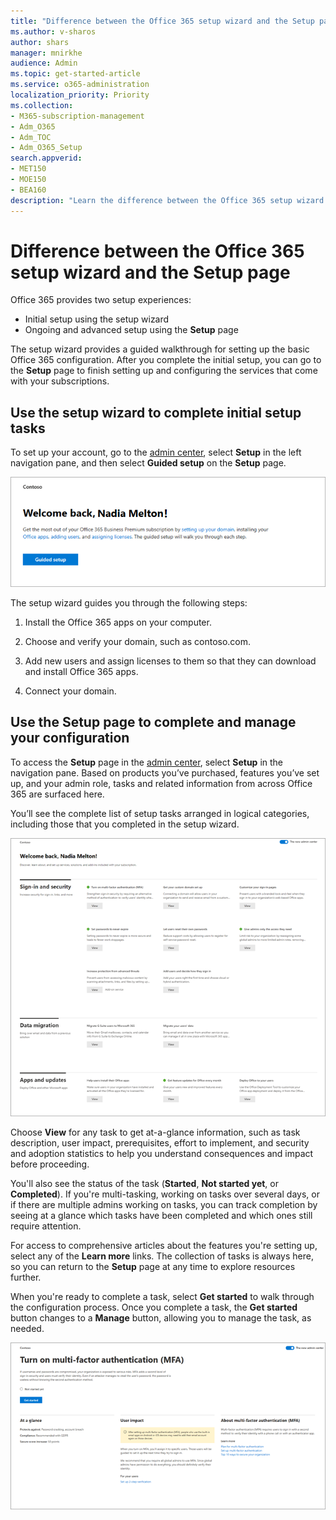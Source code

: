 ```yaml
---
title: "Difference between the Office 365 setup wizard and the Setup page"
ms.author: v-sharos
author: shars
manager: mnirkhe
audience: Admin
ms.topic: get-started-article
ms.service: o365-administration
localization_priority: Priority
ms.collection: 
- M365-subscription-management
- Adm_O365
- Adm_TOC
- Adm_O365_Setup
search.appverid:
- MET150
- MOE150
- BEA160
description: "Learn the difference between the Office 365 setup wizard and the Setup page."
---
```


# Difference between the Office 365 setup wizard and the Setup page

Office 365 provides two setup experiences: 

- Initial setup using the setup wizard
- Ongoing and advanced setup using the **Setup** page

The setup wizard provides a guided walkthrough for setting up the basic Office 365 configuration. After you complete the initial setup, you can go to the **Setup** page to finish setting up and configuring the services that come with your subscriptions.

## Use the setup wizard to complete initial setup tasks

To set up your account, go to the [admin center](https://go.microsoft.com/fwlink/p/?linkid=2024339), select **Setup** in the left navigation pane, and then select **Guided setup** on the **Setup** page.

![Start the Office 365 Business setup wizard](../media/o365b-guided-setup.png)

The setup wizard guides you through the following steps:

1. Install the Office 365 apps on your computer.

2. Choose and verify your domain, such as contoso.com.

3. Add new users and assign licenses to them so that they can download and install Office 365 apps.

4. Connect your domain.

## Use the Setup page to complete and manage your configuration

To access the **Setup** page in the [admin center](https://go.microsoft.com/fwlink/p/?linkid=2024339), select **Setup** in the navigation pane. Based on products you’ve purchased, features you’ve set up, and your admin role, tasks and related information from across Office 365 are surfaced here.

You’ll see the complete list of setup tasks arranged in logical categories, including those that you completed in the setup wizard.

![Office 365 for Business Setup page](../media/o365b-setup-page.png)

Choose **View** for any task to get at-a-glance information, such as task description, user impact, prerequisites, effort to implement, and security and adoption statistics to help you understand consequences and impact before proceeding.

You'll also see the status of the task (**Started**, **Not started yet**, or **Completed**). If you're multi-tasking, working on tasks over several days, or if there are multiple admins working on tasks, you can track completion by seeing at a glance which tasks have been completed and which ones still require attention. 

For access to comprehensive articles about the features you're setting up, select any of the **Learn more** links. The collection of tasks is always here, so you can return to the **Setup** page at any time to explore resources further.

When you're ready to complete a task, select **Get started** to walk through the configuration process. Once you complete a task, the **Get started** button changes to a **Manage** button, allowing you to manage the task, as needed.

![Task view showing at-a-glance information](../media/o365b-at-a-glance.png)
